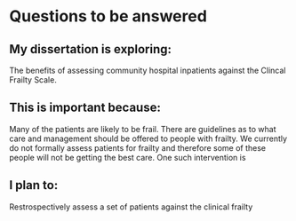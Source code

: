# Questions to be answered


## My dissertation is exploring:
The benefits of assessing community hospital inpatients against the Clincal Frailty Scale.

## This is important because:
Many of the patients are likely to be frail. There are guidelines as to what care and management 
should be offered to people with frailty. We currently do not formally assess patients for frailty 
and therefore some of these people will not be getting the best care. One such intervention is 

## I plan to:
Restrospectively assess a set of patients against the clinical frailty
